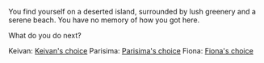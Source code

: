 You find yourself on a deserted island, surrounded by lush greenery and a serene beach. You have no memory of how you got here.

What do you do next?


Keivan: [Keivan's choice](choice-keivan.md)
Parisima: [Parisima's choice](choice-teim0002.md)
Fiona: [Fiona's choice](choice-wong0328.md)

